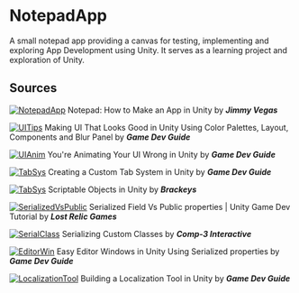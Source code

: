 # NotepadApp
A small notepad app providing a canvas for testing, implementing and exploring App Development using Unity. It serves as a learning project and exploration of Unity.

## Sources
[![NotepadApp][yt]][1] Notepad: How to Make an App in Unity by ***Jimmy Vegas***

[![UITips][yt]][2] Making UI That Looks Good in Unity Using Color Palettes, Layout, Components and Blur Panel by ***Game Dev Guide***

[![UIAnim][yt]][3] You're Animating Your UI Wrong in Unity by ***Game Dev Guide***

[![TabSys][yt]][4] Creating a Custom Tab System in Unity by ***Game Dev Guide***

[![TabSys][yt]][7] Scriptable Objects in Unity by ***Brackeys***

[![SerializedVsPublic][yt]][8] Serialized Field Vs Public properties | Unity Game Dev Tutorial by ***Lost Relic Games***

[![SerialClass][yt]][8] Serializing Custom Classes by ***Comp-3 Interactive***

[![EditorWin][yt]][5] Easy Editor Windows in Unity Using Serialized properties by ***Game Dev Guide***

[![LocalizationTool][yt]][6] Building a Localization Tool in Unity by ***Game Dev Guide***


<!-- Icons -->
[yt]: https://raw.githubusercontent.com/Laverden/NotepadApp/master/Assets/Icons/youtube-inline.png (Youtube RemixIcon)

<!-- Links to your social media accounts -->
[1]: https://www.youtube.com/watch?v=o2xLkA2goVg (Notepad Tutorial - Jimmy Vegas)
[2]: https://www.youtube.com/watch?v=HwdweCX5aMI (UI Tips - Game Dev Guide) 
[3]: https://www.youtube.com/watch?v=Ll3yujn9GVQ (UI Animation - Game Dev Guide)
[4]: https://www.youtube.com/watch?v=211t6r12XPQ (Tab System - Game Dev Guide)
[5]: https://www.youtube.com/watch?v=c_3DXBrH-Is (Editor Window - Game Dev Guide)
[6]: https://www.youtube.com/watch?v=c-dzg4M20wY&t=1s (Localization Tool - Game Dev Guide)
[7]: https://www.youtube.com/watch?v=aPXvoWVabPY (Scriptable Objects - Brackeys)
[8]: https://www.youtube.com/watch?v=5fhTXnos_go (Serializing Classes - Comp-3 Interactive)
[9]: https://www.youtube.com/watch?v=_9LJqhAj-FU (Serialized vs Public - Lost Relic Games)
